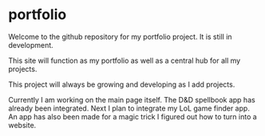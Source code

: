 # portfolio

Welcome to the github repository for my portfolio project.  It is still in development.

This site will function as my portfolio as well as a central hub for all my projects.

This project will always be growing and developing as I add projects.

Currently I am working on the main page itself.  The D&D spellbook app has already been integrated.  Next I plan to integrate my LoL game finder app. An app has also been made for a magic trick I figured out how to turn into a website.
